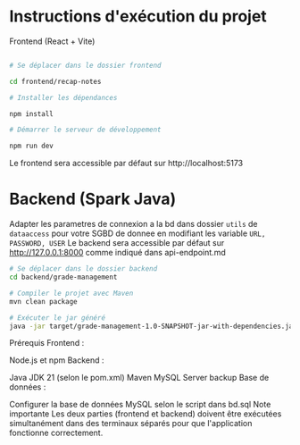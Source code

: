 # Instructions d'exécution du projet

Frontend (React + Vite)

```bash

# Se déplacer dans le dossier frontend

cd frontend/recap-notes

# Installer les dépendances

npm install

# Démarrer le serveur de développement

npm run dev
```

Le frontend sera accessible par défaut sur http://localhost:5173

# Backend (Spark Java)

Adapter les parametres de connexion a la bd dans dossier `utils` de `dataaccess` pour votre SGBD de donnee en modifiant les variable `URL, PASSWORD, USER`
Le backend sera accessible par défaut sur http://127.0.0.1:8000 comme indiqué dans api-endpoint.md

```bash
# Se déplacer dans le dossier backend
cd backend/grade-management

# Compiler le projet avec Maven
mvn clean package

# Exécuter le jar généré
java -jar target/grade-management-1.0-SNAPSHOT-jar-with-dependencies.jar
```

Prérequis
Frontend :

Node.js et npm
Backend :

Java JDK 21 (selon le pom.xml)
Maven
MySQL Server
backup Base de données :

Configurer la base de données MySQL selon le script dans bd.sql
Note importante
Les deux parties (frontend et backend) doivent être exécutées simultanément dans des terminaux séparés pour que l'application fonctionne correctement.
